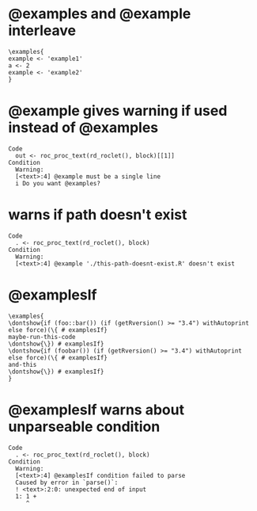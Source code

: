 # @examples and @example interleave

    \examples{
    example <- 'example1'
    a <- 2
    example <- 'example2'
    } 

# @example gives warning if used instead of @examples

    Code
      out <- roc_proc_text(rd_roclet(), block)[[1]]
    Condition
      Warning:
      [<text>:4] @example must be a single line
      i Do you want @examples?

# warns if path doesn't exist

    Code
      . <- roc_proc_text(rd_roclet(), block)
    Condition
      Warning:
      [<text>:4] @example './this-path-doesnt-exist.R' doesn't exist

# @examplesIf

    \examples{
    \dontshow{if (foo::bar()) (if (getRversion() >= "3.4") withAutoprint else force)(\{ # examplesIf}
    maybe-run-this-code
    \dontshow{\}) # examplesIf}
    \dontshow{if (foobar()) (if (getRversion() >= "3.4") withAutoprint else force)(\{ # examplesIf}
    and-this
    \dontshow{\}) # examplesIf}
    } 

# @examplesIf warns about unparseable condition

    Code
      . <- roc_proc_text(rd_roclet(), block)
    Condition
      Warning:
      [<text>:4] @examplesIf condition failed to parse
      Caused by error in `parse()`:
      ! <text>:2:0: unexpected end of input
      1: 1 +
         ^

